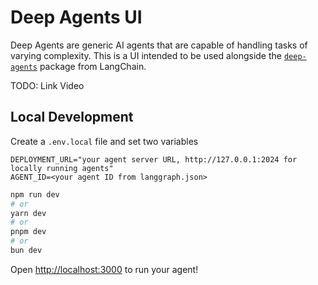 # Deep Agents UI

Deep Agents are generic AI agents that are capable of handling tasks of varying complexity. This is a UI intended to be used alongside the [`deep-agents`](https://github.com/hwchase17/deepagents?ref=blog.langchain.com) package from LangChain.

TODO: Link Video

## Local Development

Create a `.env.local` file and set two variables

```env
DEPLOYMENT_URL="your agent server URL, http://127.0.0.1:2024 for locally running agents"
AGENT_ID=<your agent ID from langgraph.json>
```

```bash
npm run dev
# or
yarn dev
# or
pnpm dev
# or
bun dev
```

Open [http://localhost:3000](http://localhost:3000) to run your agent!
